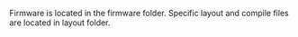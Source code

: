 Firmware is located in the firmware folder.
Specific layout and compile files are located in layout folder.
